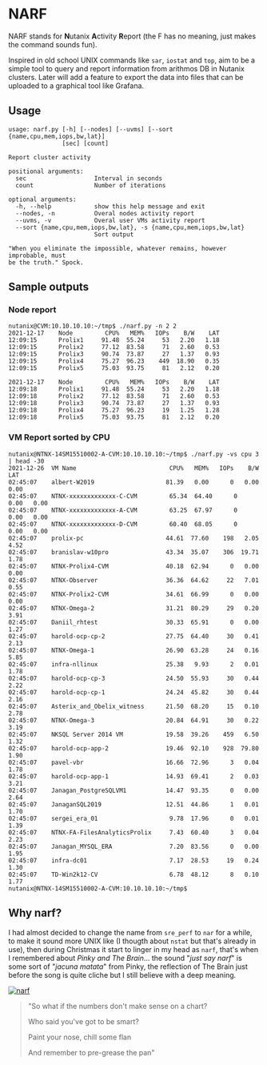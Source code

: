 # NARF

NARF stands for **N**utanix **A**ctivity **R**eport (the F has no meaning, just makes the command sounds fun).

Inspired in old school UNIX commands like `sar`, `iostat` and `top`, aim to be a simple tool to query and report information from arithmos DB in Nutanix clusters. Later will add a feature to export the data into files that can be uploaded to a graphical tool like Grafana.

## Usage
```
usage: narf.py [-h] [--nodes] [--uvms] [--sort {name,cpu,mem,iops,bw,lat}]
               [sec] [count]

Report cluster activity

positional arguments:
  sec                   Interval in seconds
  count                 Number of iterations

optional arguments:
  -h, --help            show this help message and exit
  --nodes, -n           Overal nodes activity report
  --uvms, -v            Overal user VMs activity report
  --sort {name,cpu,mem,iops,bw,lat}, -s {name,cpu,mem,iops,bw,lat}
                        Sort output

"When you eliminate the impossible, whatever remains, however improbable, must
be the truth." Spock.
```

## Sample outputs
### Node report
```
nutanix@CVM:10.10.10.10:~/tmp$ ./narf.py -n 2 2
2021-12-17    Node         CPU%   MEM%   IOPs    B/W    LAT
12:09:15      Prolix1     91.48  55.24     53   2.20   1.18
12:09:15      Prolix2     77.12  83.58     71   2.60   0.53
12:09:15      Prolix3     90.74  73.87     27   1.37   0.93
12:09:15      Prolix4     75.27  96.23    449  18.90   0.35
12:09:15      Prolix5     75.03  93.75     81   2.12   0.20

2021-12-17    Node         CPU%   MEM%   IOPs    B/W    LAT
12:09:18      Prolix1     91.48  55.24     53   2.20   1.18
12:09:18      Prolix2     77.12  83.58     71   2.60   0.53
12:09:18      Prolix3     90.74  73.87     27   1.37   0.93
12:09:18      Prolix4     75.27  96.23     19   1.25   1.28
12:09:18      Prolix5     75.03  93.75     81   2.12   0.20
```

### VM Report sorted by CPU
```
nutanix@NTNX-14SM15510002-A-CVM:10.10.10.10:~/tmp$ ./narf.py -vs cpu 3 | head -30
2021-12-26  VM Name                          CPU%   MEM%   IOPs    B/W    LAT
02:45:07    albert-W2019                    81.39   0.00      0   0.00   0.00 
02:45:07    NTNX-xxxxxxxxxxxxx-C-CVM         65.34  64.40      0   0.00   0.00 
02:45:07    NTNX-xxxxxxxxxxxxx-A-CVM         63.25  67.97      0   0.00   0.00 
02:45:07    NTNX-xxxxxxxxxxxxx-D-CVM         60.40  68.05      0   0.00   0.00 
02:45:07    prolix-pc                       44.61  77.60    198   2.05   4.52 
02:45:07    branislav-w10pro                43.34  35.07    306  19.71   1.78 
02:45:07    NTNX-Prolix4-CVM                40.18  62.94      0   0.00   0.00 
02:45:07    NTNX-Observer                   36.36  64.62     22   7.01   0.55 
02:45:07    NTNX-Prolix2-CVM                34.61  66.99      0   0.00   0.00 
02:45:07    NTNX-Omega-2                    31.21  80.29     29   0.20   3.91 
02:45:07    Daniil_rhtest                   30.33  65.91      0   0.00   1.27 
02:45:07    harold-ocp-cp-2                 27.75  64.40     30   0.41   2.13 
02:45:07    NTNX-Omega-1                    26.90  63.28     24   0.16   5.85 
02:45:07    infra-nllinux                   25.38   9.93      2   0.01   1.78 
02:45:07    harold-ocp-cp-3                 24.50  55.93     30   0.44   2.22 
02:45:07    harold-ocp-cp-1                 24.24  45.82     30   0.44   2.16 
02:45:07    Asterix_and_Obelix_witness      21.50  68.20     15   0.10   2.78 
02:45:07    NTNX-Omega-3                    20.84  64.91     30   0.22   3.19 
02:45:07    NKSQL Server 2014 VM            19.58  39.26    459   6.50   1.32 
02:45:07    harold-ocp-app-2                19.46  92.10    928  79.80   1.90 
02:45:07    pavel-vbr                       16.66  72.96      3   0.04   1.78 
02:45:07    harold-ocp-app-1                14.93  69.41      2   0.03   3.21 
02:45:07    Janagan_PostgreSQLVM1           14.47  93.35      0   0.00   2.64 
02:45:07    JanaganSQL2019                  12.51  44.86      1   0.01   1.70 
02:45:07    sergei_era_01                    9.78  17.96      0   0.01   1.39 
02:45:07    NTNX-FA-FilesAnalyticsProlix     7.43  60.40      3   0.04   2.23 
02:45:07    Janagan_MYSQL_ERA                7.20  83.56      0   0.00   1.95 
02:45:07    infra-dc01                       7.17  28.53     19   0.24   1.30 
02:45:07    TD-Win2k12-CV                    6.78  48.12      8   0.10   1.77 
nutanix@NTNX-14SM15510002-A-CVM:10.10.10.10:~/tmp$ 
```

## Why narf?
I had almost decided to change the name from `sre_perf` to `nar` for a while, to make it sound more UNIX like (I thougth about `nstat` but that's already in use), then during Christmas it start to linger in my head as `narf`, that's when I remembered about _Pinky and The Brain_... the sound "_just say narf_" is some sort of "_jacuna matata_" from Pinky, the reflection of The Brain just before the song is quite cliche but I still believe with a deep meaning.

[![narf](https://user-images.githubusercontent.com/52970459/147395459-03f77395-12cb-429a-a7fa-0b773353e7b6.jpg)](https://www.youtube.com/watch?v=lZBQ0tXA-QM)

> "So what if the numbers don't make sense on a chart?
>
> Who said you've got to be smart?
> 
> Paint your nose, chill some flan
> 
> And remember to pre-grease the pan"
